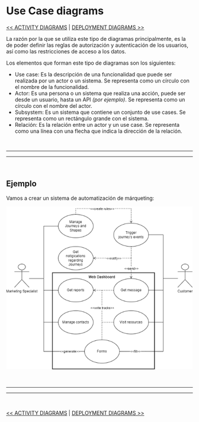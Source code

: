 # Use Case diagrams

[<< ACTIVITY DIAGRAMS](./05_activityDiagrams.md#activity-diagrams) | [DEPLOYMENT DIAGRAMS >>](./07_deploymentDiagrams.md#deployment-diagrams)

La razón por la que se utiliza este tipo de diagramas principalmente, es la de poder definir las reglas de autorización y autenticación de los usuarios, así como las restricciones de acceso a los datos.

Los elementos que forman este tipo de diagramas son los siguientes:

* Use case: Es la descripción de una funcionalidad que puede ser realizada por un actor o un sistema. Se representa como un círculo con el nombre de la funcionalidad.
* Actor: Es una persona o un sistema que realiza una acción, puede ser desde un usuario, hasta un API *(por ejemplo)*. Se representa como un círculo con el nombre del actor.
* Subsystem: Es un sistema que contiene un conjunto de use cases. Se representa como un rectángulo grande con el sistema.
* Relación: Es la relación entre un actor y un use case. Se representa como una línea con una flecha que indica la dirección de la relación.


<br><hr>
<hr><br>


## Ejemplo

Vamos a crear un sistema de automatización de márqueting:

![use-case-example](../media/behavioral-diagrams/use-case-example.png)


<br><hr>
<hr><br>

[<< ACTIVITY DIAGRAMS](./05_activityDiagrams.md#activity-diagrams) | [DEPLOYMENT DIAGRAMS >>](./07_deploymentDiagrams.md#deployment-diagrams)